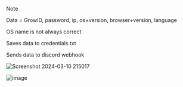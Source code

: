> [!NOTE]
> Data = GrowID, password, ip, os+version, browser+version, language
>
> OS name is not always correct
> 
> Saves data to credentials.txt
> 
> Sends data to discord webhook
>

![Screenshot 2024-03-10 215017](https://github.com/Bt08s/Growtopia-Phisher/assets/68190921/53897f1a-cc53-4394-9c5e-381ee8208939)

![image](https://github.com/Bt08s/Growtopia-Fisher/assets/68190921/8dc79b56-1373-43b6-ae11-b015898f12a4)
